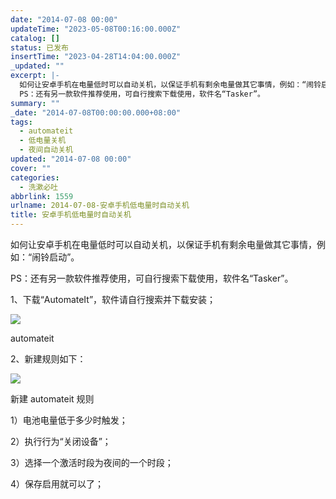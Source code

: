 ```yaml
---
date: "2014-07-08 00:00"
updateTime: "2023-05-08T00:16:00.000Z"
catalog: []
status: 已发布
insertTime: "2023-04-28T14:04:00.000Z"
_updated: ""
excerpt: |-
  如何让安卓手机在电量低时可以自动关机，以保证手机有剩余电量做其它事情，例如：“闹铃启动”。
  PS：还有另一款软件推荐使用，可自行搜索下载使用，软件名“Tasker”。
summary: ""
_date: "2014-07-08T00:00:00.000+08:00"
tags:
  - automateit
  - 低电量关机
  - 夜间自动关机
updated: "2014-07-08 00:00"
cover: ""
categories:
  - 洗漱必吐
abbrlink: 1559
urlname: 2014-07-08-安卓手机低电量时自动关机
title: 安卓手机低电量时自动关机
---
```


如何让安卓手机在电量低时可以自动关机，以保证手机有剩余电量做其它事情，例如：“闹铃启动”。

PS：还有另一款软件推荐使用，可自行搜索下载使用，软件名“Tasker”。

1、下载“AutomateIt”，软件请自行搜索并下载安装；

![](https://image.bmqy.net/upload/Fk_DpooAc9gqp_2DZ2wBwXqIBwvL.jpg)

automateit

2、新建规则如下：

![](https://image.bmqy.net/upload/Fq9p8zI32Mn9pRr1OMAfxxA-dkV8.jpg)

新建 automateit 规则

1）电池电量低于多少时触发；

2）执行行为“关闭设备”；

3）选择一个激活时段为夜间的一个时段；

4）保存启用就可以了；

